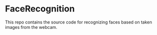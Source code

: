 # FaceRecognition
This repo contains the source code for recognizing faces based on taken images from the webcam.
